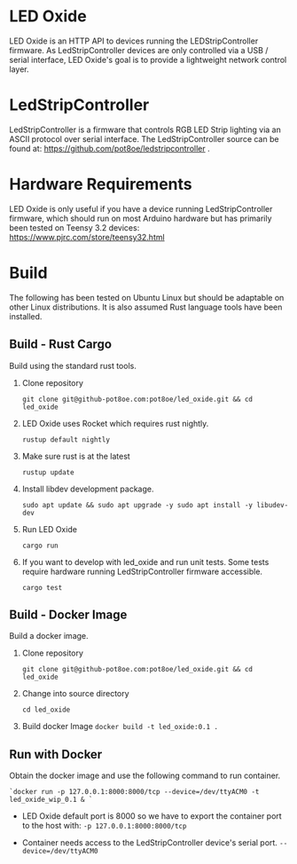 # LED Oxide
LED Oxide is an HTTP API to devices running the LEDStripController firmware. As
LedStripController devices are only controlled via a USB / serial interface, LED
Oxide's goal is to provide a lightweight network control layer.


# LedStripController
LedStripController is a firmware that controls RGB LED Strip lighting via an
ASCII protocol over serial interface. The LedStripController source can be found
at: https://github.com/pot8oe/ledstripcontroller .


# Hardware Requirements
LED Oxide is only useful if you have a device running LedStripController firmware,
which should run on most Arduino hardware but has primarily been tested on
Teensy 3.2 devices:
https://www.pjrc.com/store/teensy32.html


# Build
The following has been tested on Ubuntu Linux but should be adaptable on other
Linux distributions. It is also assumed Rust language tools have been installed.


## Build - Rust Cargo
Build using the standard rust tools.

1. Clone repository

    `git clone git@github-pot8oe.com:pot8oe/led_oxide.git && cd led_oxide`

1. LED Oxide uses Rocket which requires rust nightly.

    `rustup default nightly`

1. Make sure rust is at the latest

    `rustup update`

1. Install libdev development package.

    `sudo apt update && sudo apt upgrade -y sudo apt install -y libudev-dev`

1. Run LED Oxide

    `cargo run`

1. If you want to develop with led_oxide and run unit tests. Some tests require
hardware running LedStripController firmware accessible.

    `cargo test`


## Build - Docker Image
Build a docker image.

1. Clone repository

    `git clone git@github-pot8oe.com:pot8oe/led_oxide.git && cd led_oxide`

1. Change into source directory

    `cd led_oxide`

1. Build docker Image
    `docker build -t led_oxide:0.1 .`


## Run with Docker
Obtain the docker image and use the following command to run container.

    `docker run -p 127.0.0.1:8000:8000/tcp --device=/dev/ttyACM0 -t led_oxide_wip_0.1 & `

* LED Oxide default port is 8000 so we have to export the container port to the
host with:
    `-p 127.0.0.1:8000:8000/tcp`

* Container needs access to the LedStripController device's serial port.
    `--device=/dev/ttyACM0`
